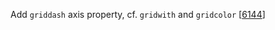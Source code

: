 Add `griddash` axis property, cf. `gridwith` and `gridcolor` [[6144](https://github.com/plotly/plotly.js/pull/6144)]